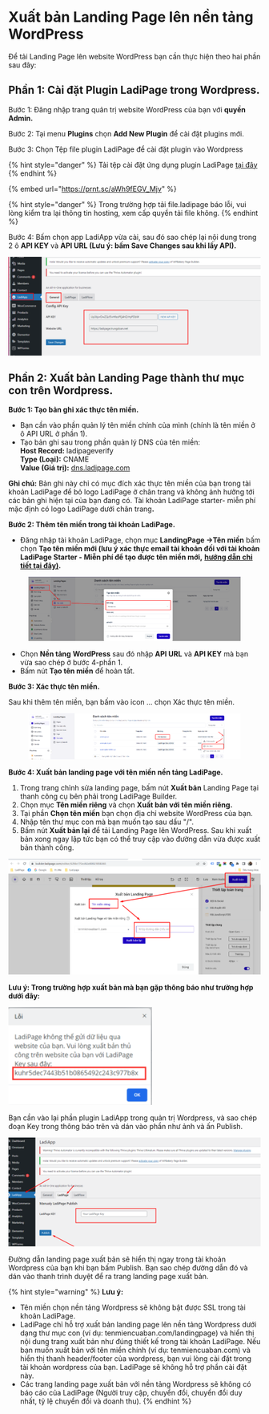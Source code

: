 # Xuất bản Landing Page lên nền tảng WordPress

Để tải Landing Page lên website WordPress bạn cần thực hiện theo hai phần sau đây:

## Phần 1: Cài đặt Plugin LadiPage trong Wordpress.

Bước 1: Đăng nhập trang quản trị website WordPress của bạn với **quyền Admin.**

Bước 2: Tại menu **Plugins** chọn **Add New Plugin** để cài đặt plugins mới.

Bước 3:  Chọn Tệp file plugin LadiPage để cài đặt plugin vào Wordpress

{% hint style="danger" %}
Tải tệp cài đặt ứng dụng plugin LadiPage [tại đây](http://v5.help.ladipage.vn/plugin-wp)
{% endhint %}

{% embed url="https://prnt.sc/aWh9fEGV_Mjv" %}

{% hint style="danger" %}
Trong trường hợp tải file.ladipage báo lỗi, vui lòng kiểm tra lại thông tin hosting, xem cấp quyền tải file không.
{% endhint %}

Bước 4: Bấm chọn app LadiApp vừa cài, sau đó sao chép lại nội dung trong 2 ô **API KEY** và **API URL (Lưu ý: bấm Save Changes sau khi lấy API).**

![](<../../.gitbook/assets/image (6) (2).png>)

## Phần 2: Xuất bản Landing Page thành thư mục con trên Wordpress.

**Bước 1: Tạo bản ghi xác thực tên miền.**

* Bạn cần vào phần quản lý tên miền chính của mình (chính là tên miền ở ô API URL ở phần 1).
* Tạo bản ghi sau trong phần quản lý DNS của tên miền:\
  **Host Record:** ladipageverify\
  **Type (Loại):** CNAME\
  **Value (Giá trị):** [dns.ladipage.com](http://dns.ladipage.com/)

**Ghi chú:** Bản ghi này chỉ có mục đích xác thực tên miền của bạn trong tài khoản LadiPage để bỏ logo LadiPage ở chân trang và không ảnh hưởng tới các bản ghi hiện tại của bạn đang có. Tài khoản LadiPage starter- miễn phí mặc định có logo LadiPage dưới chân tran&#x67;**.**

**Bước 2: Thêm tên miền trong tài khoản LadiPage.**

* Đăng nhập tài khoản LadiPage, chọn mục **LandingPage ->Tên miền** bấm chọn **Tạo tên miền mới (lưu ý xác thực email tài khoản đối với tài khoản LadiPage Starter - Miễn phí để tạo được tên miền mới,** [**hướng dẫn chi tiết tại đây)**](../../vii.-quan-ly-landingpage/chinh-sua-thong-tin-tai-khoan.md)**.**

<figure><img src="../../.gitbook/assets/image (1217).png" alt=""><figcaption></figcaption></figure>

* Chọn **Nền tảng** **WordPress** sau đó nhập **API URL** và **API KEY** mà bạn vừa sao chép ở bước 4-phần 1.
* Bấm nút **Tạo tên miền** để hoàn tất.

**Bước 3: Xác thực tên miền.**

Sau khi thêm tên miền, bạn bấm vào icon ... chọn Xác thực tên miền.

<figure><img src="../../.gitbook/assets/image (1218).png" alt=""><figcaption></figcaption></figure>

**Bước 4: Xuất bản landing page với tên miền nền tảng LadiPage.**

1. Trong trang chỉnh sửa landing page, bấm nút **Xuất bản** Landing Page tại thanh công cụ bên phải trong LadiPage Builder.
2. Chọn mục **Tên miền riêng** và chọn **Xuất bản với tên miền riêng.**
3. Tại phần **Chọn tên miền** bạn chọn địa chỉ website WordPress của bạn.
4. Nhập tên thư mục con mà bạn muốn tạo sau dấu "/".
5. Bấm nút **Xuất bản lại** để tải Landing Page lên WordPress. Sau khi xuất bản xong ngay lập tức bạn có thể truy cập vào đường dẫn vừa được xuất bản thành công.

![](../../.gitbook/assets/wordpress3.png)

**Lưu ý: Trong trường hợp xuất bản mà bạn gặp thông báo như trường hợp dưới đây:**

![](<../../.gitbook/assets/image (337).png>)

Bạn cần vào lại phần plugin LadiApp trong quản trị Wordpress, và sao chép đoạn Key trong thông báo trên và dán vào phần như ảnh và ấn Publish.

![](<../../.gitbook/assets/image (7) (1) (1) (1) (1).png>)

Đường dẫn landing page xuất bản sẽ hiển thị ngay trong tài khoản Wordpress của bạn khi bạn bấm Publish. Bạn sao chép đường dẫn đó và dán vào thanh trình duyệt để ra trang landing page xuất bản.

{% hint style="warning" %}
**Lưu ý:**&#x20;

* Tên miền chọn nền tảng Wordpress sẽ không bật được SSL trong tài khoản LadiPage.
* LadiPage chỉ hỗ trợ xuất bản landing page lên nền tảng Wordpress dưới dạng thư mục con (ví dụ: tenmiencuaban.com/landingpage) và hiển thị nội dung trang xuất bản như đúng thiết kế trong tài khoản LadiPage. Nếu bạn muốn xuất bản với tên miền chính (ví dụ: tenmiencuaban.com) và hiển thị thanh header/footer của wordpress, bạn vui lòng cài đặt trong tài khoản wordpress của bạn. LadiPage sẽ không hỗ trợ phần cài đặt này.
* Các trang landing page xuất bản với nền tảng Wordpress sẽ không có báo cáo của LadiPage (Người truy cập, chuyển đổi, chuyển đổi duy nhất, tỷ lệ chuyển đổi và doanh thu).
{% endhint %}
